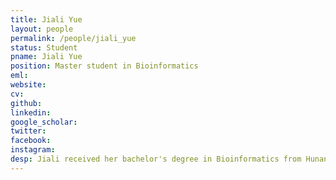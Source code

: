 ```yaml
---
title: Jiali Yue
layout: people
permalink: /people/jiali_yue
status: Student
pname: Jiali Yue
position: Master student in Bioinformatics
eml: 
website: 
cv: 
github: 
linkedin:
google_scholar: 
twitter: 
facebook: 
instagram:
desp: Jiali received her bachelor's degree in Bioinformatics from Hunan Agricultural University in 2015.
---
```

